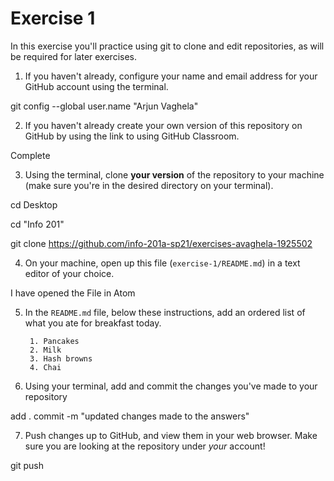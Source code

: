 # Exercise 1
In this exercise you'll practice using git to clone and edit repositories, as will be required for later exercises.

1. If you haven't already, configure your name and email address for your GitHub account using the terminal.

  git config --global user.name "Arjun Vaghela"

2. If you haven't already create your own version of this repository on GitHub by using the link to using GitHub Classroom.

  Complete

3. Using the terminal, clone **your version** of the repository to your machine (make sure you're in the desired directory on your terminal).

  cd Desktop

  cd "Info 201"

  git clone https://github.com/info-201a-sp21/exercises-avaghela-1925502


4. On your machine, open up this file (`exercise-1/README.md`) in a text editor of your choice.

  I have opened the File in Atom

5. In the `README.md` file, below these instructions, add an ordered list of what you ate for breakfast today.

        1. Pancakes
        2. Milk
        3. Hash browns
        4. Chai

6. Using your terminal, add and commit the changes you've made to your repository

  add .
  commit -m "updated changes made to the answers"

7. Push changes up to GitHub, and view them in your web browser. Make sure you are looking at the repository under _your_ account!

  git push
